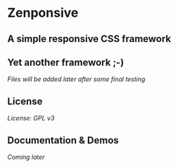 
Zenponsive 
==========
A simple responsive CSS framework
----------------------------
Yet another framework ;-) 
---------------------------
*Files will be added later after some final testing*

License
----------
*License: GPL v3*
 
Documentation & Demos
--------
*Coming later*
